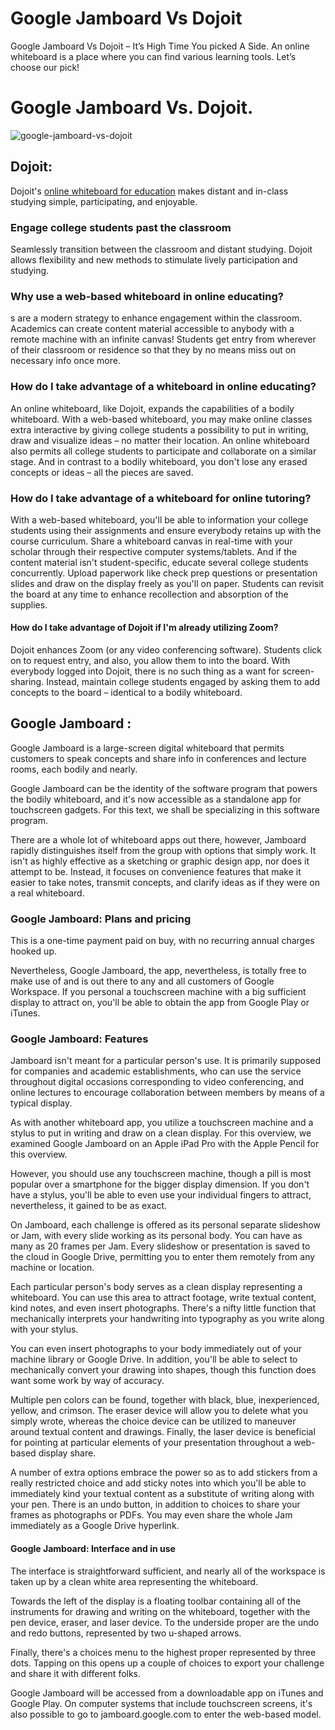 # Google Jamboard Vs Dojoit
Google Jamboard Vs Dojoit – It’s High Time You picked A Side. An online whiteboard is a place where you can find various learning tools. Let’s choose our pick!

# Google Jamboard Vs. Dojoit.

![google-jamboard-vs-dojoit](https://blogger.googleusercontent.com/img/a/AVvXsEgOHGDlNLZ8O323Y5ZskCo4o7_nXsp65DIUV06GJoIzQ25JMPA9-ukbpO0dBlC41YBrsazfo-Z4hHHexOBVRbmZdaqhvBCm8cfV9U5qANxnT6259eDeg-ejancNfbrcS_46KbgVhcNvhGUKgmC5Su4INSSS6PPwpfXKa3PpHzG8ZvagK_Uwq77gsGIrPw=w640-h314)

## Dojoit:

Dojoit&#39;s [online whiteboard for education](https://www.dojoit.com/online-whiteboard-for-education) makes distant and in-class studying simple, participating, and enjoyable.

### Engage college students past the classroom

Seamlessly transition between the classroom and distant studying. Dojoit allows flexibility and new methods to stimulate lively participation and studying.

### Why use a web-based whiteboard in online educating?


s are a modern strategy to enhance engagement within the classroom. Academics can create content material accessible to anybody with a remote machine with an infinite canvas! Students get entry from wherever of their classroom or residence so that they by no means miss out on necessary info once more.

### How do I take advantage of a whiteboard in online educating?

An online whiteboard, like Dojoit, expands the capabilities of a bodily whiteboard. With a web-based whiteboard, you may make online classes extra interactive by giving college students a possibility to put in writing, draw and visualize ideas – no matter their location. An online whiteboard also permits all college students to participate and collaborate on a similar stage. And in contrast to a bodily whiteboard, you don&#39;t lose any erased concepts or ideas – all the pieces are saved.

### How do I take advantage of a whiteboard for online tutoring?

With a web-based whiteboard, you&#39;ll be able to information your college students using their assignments and ensure everybody retains up with the course curriculum. Share a whiteboard canvas in real-time with your scholar through their respective computer systems/tablets. And if the content material isn&#39;t student-specific, educate several college students concurrently. Upload paperwork like check prep questions or presentation slides and draw on the display freely as you&#39;ll on paper. Students can revisit the board at any time to enhance recollection and absorption of the supplies.

#### How do I take advantage of Dojoit if I&#39;m already utilizing Zoom?

Dojoit enhances Zoom (or any video conferencing software). Students click on to request entry, and also, you allow them to into the board. With everybody logged into Dojoit, there is no such thing as a want for screen-sharing. Instead, maintain college students engaged by asking them to add concepts to the board – identical to a bodily whiteboard.

## **Google Jamboard** :

Google Jamboard is a large-screen digital whiteboard that permits customers to speak concepts and share info in conferences and lecture rooms, each bodily and nearly.

Google Jamboard can be the identity of the software program that powers the bodily whiteboard, and it&#39;s now accessible as a standalone app for touchscreen gadgets. For this text, we shall be specializing in this software program.

There are a whole lot of whiteboard apps out there, however, Jamboard rapidly distinguishes itself from the group with options that simply work. It isn&#39;t as highly effective as a sketching or graphic design app, nor does it attempt to be. Instead, it focuses on convenience features that make it easier to take notes, transmit concepts, and clarify ideas as if they were on a real whiteboard.

### Google Jamboard: Plans and pricing

This is a one-time payment paid on buy, with no recurring annual charges hooked up.

Nevertheless, Google Jamboard, the app, nevertheless, is totally free to make use of and is out there to any and all customers of Google Workspace. If you personal a touchscreen machine with a big sufficient display to attract on, you&#39;ll be able to obtain the app from Google Play or iTunes.

### Google Jamboard: Features

Jamboard isn&#39;t meant for a particular person&#39;s use. It is primarily supposed for companies and academic establishments, who can use the service throughout digital occasions corresponding to video conferencing, and online lectures to encourage collaboration between members by means of a typical display.

As with another whiteboard app, you utilize a touchscreen machine and a stylus to put in writing and draw on a clean display. For this overview, we examined Google Jamboard on an Apple iPad Pro with the Apple Pencil for this overview.

However, you should use any touchscreen machine, though a pill is most popular over a smartphone for the bigger display dimension. If you don&#39;t have a stylus, you&#39;ll be able to even use your individual fingers to attract, nevertheless, it gained to be as exact.

On Jamboard, each challenge is offered as its personal separate slideshow or Jam, with every slide working as its personal body. You can have as many as 20 frames per Jam. Every slideshow or presentation is saved to the cloud in Google Drive, permitting you to enter them remotely from any machine or location.

Each particular person&#39;s body serves as a clean display representing a whiteboard. You can use this area to attract footage, write textual content, kind notes, and even insert photographs. There&#39;s a nifty little function that mechanically interprets your handwriting into typography as you write along with your stylus.

You can even insert photographs to your body immediately out of your machine library or Google Drive. In addition, you&#39;ll be able to select to mechanically convert your drawing into shapes, though this function does want some work by way of accuracy.

Multiple pen colors can be found, together with black, blue, inexperienced, yellow, and crimson. The eraser device will allow you to delete what you simply wrote, whereas the choice device can be utilized to maneuver around textual content and drawings. Finally, the laser device is beneficial for pointing at particular elements of your presentation throughout a web-based display share.

A number of extra options embrace the power so as to add stickers from a really restricted choice and add sticky notes into which you&#39;ll be able to immediately kind your textual content as a substitute of writing along with your pen. There is an undo button, in addition to choices to share your frames as photographs or PDFs. You may even share the whole Jam immediately as a Google Drive hyperlink.

#### Google Jamboard: Interface and in use

The interface is straightforward sufficient, and nearly all of the workspace is taken up by a clean white area representing the whiteboard.

Towards the left of the display is a floating toolbar containing all of the instruments for drawing and writing on the whiteboard, together with the pen device, eraser, and laser device. To the underside proper are the undo and redo buttons, represented by two u-shaped arrows.

Finally, there&#39;s a choices menu to the highest proper represented by three dots. Tapping on this opens up a couple of choices to export your challenge and share it with different folks.

Google Jamboard will be accessed from a downloadable app on iTunes and Google Play. On computer systems that include touchscreen screens, it&#39;s also possible to go to jamboard.google.com to enter the web-based model.
